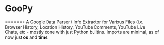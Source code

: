# GooPy
=======
A Google Data Parser / Info Extractor for Various Files (i.e. Browser History, Location History, YouTube Comments, YouTube Live Chats, etc - mostly done with just 
Python builtins. Imports are minimal, as of now just **os** and **time**. 
